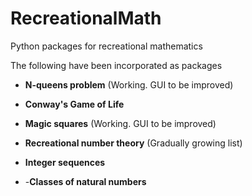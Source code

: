# RecreationalMath
Python packages for recreational mathematics

The following have been incorporated as packages

- <b>N-queens problem</b>              (Working. GUI to be improved)

- <b>Conway's Game of Life</b>

- <b>Magic squares</b>                 (Working. GUI to be improved)

- <b>Recreational number theory</b>    (Gradually growing list)

- <b>Integer sequences</b>            

- -<b>Classes of natural numbers</b> 
